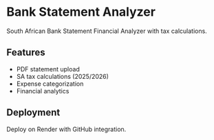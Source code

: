 ﻿# Bank Statement Analyzer

South African Bank Statement Financial Analyzer with tax calculations.

## Features
- PDF statement upload
- SA tax calculations (2025/2026)
- Expense categorization
- Financial analytics

## Deployment
Deploy on Render with GitHub integration.
